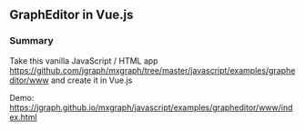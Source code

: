 ## GraphEditor in Vue.js

### Summary

Take this vanilla JavaScript / HTML app https://github.com/jgraph/mxgraph/tree/master/javascript/examples/grapheditor/www and create it in Vue.js

Demo: https://jgraph.github.io/mxgraph/javascript/examples/grapheditor/www/index.html